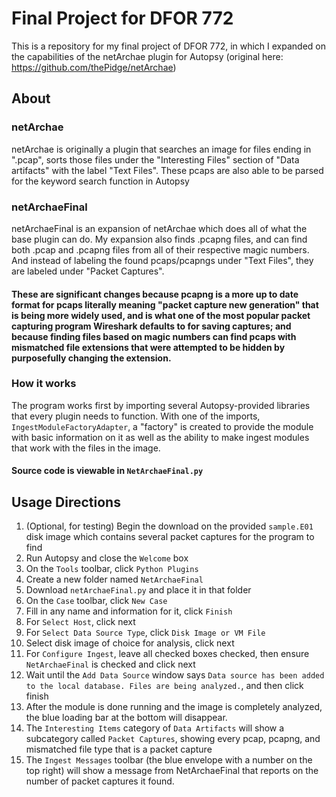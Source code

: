 # Final Project for DFOR 772

This is a repository for my final project of DFOR 772, in which I expanded on the capabilities of the netArchae plugin for Autopsy (original here: https://github.com/thePidge/netArchae)

## About 
### netArchae
netArchae is originally a plugin that searches an image for files ending in ".pcap", sorts those files under the "Interesting Files" section of "Data artifacts" with the label "Text Files". These pcaps are also able to be parsed for the keyword search function in Autopsy
### netArchaeFinal
netArchaeFinal is an expansion of netArchae which does all of what the base plugin can do. My expansion also finds .pcapng files, and can find both .pcap and .pcapng files from all of their respective magic numbers. And instead of labeling the found pcaps/pcapngs under "Text Files", they are labeled under "Packet Captures". 

#### These are significant changes because pcapng is a more up to date format for pcaps literally meaning "packet capture new generation" that is being more widely used, and is what one of the most popular packet capturing program Wireshark defaults to for saving captures; and because finding files based on magic numbers can find pcaps with mismatched file extensions that were attempted to be hidden by purposefully changing the extension.

### How it works
The program works first by importing several Autopsy-provided libraries that every plugin needs to function. With one of the imports, `IngestModuleFactoryAdapter`, a "factory" is created to provide the module with basic information on it as well as the ability to make ingest modules that work with the files in the image. 
#### Source code is viewable in ```NetArchaeFinal.py```


## Usage Directions
1. (Optional, for testing) Begin the download on the provided ```sample.E01``` disk image which contains several packet captures for the program to find
2. Run Autopsy and close the ```Welcome``` box
3. On the ```Tools``` toolbar, click ```Python Plugins```
4. Create a new folder named ```NetArchaeFinal```
5. Download ```netArchaeFinal.py``` and place it in that folder
6. On the ```Case``` toolbar, click ```New Case```
7. Fill in any name and information for it, click ```Finish```
8. For ```Select Host```, click next
9. For ```Select Data Source Type```, click ```Disk Image or VM File```
10. Select disk image of choice for analysis, click next
11. For ```Configure Ingest```, leave all checked boxes checked, then ensure ```NetArchaeFinal``` is checked and click next
12. Wait until the ```Add Data Source``` window says ```Data source has been added to the local database. Files are being analyzed.```, and then click finish
13. After the module is done running and the image is completely analyzed, the blue loading bar at the bottom will disappear.
14. The ```Interesting Items``` category of ```Data Artifacts``` will show a subcategory called ```Packet Captures```, showing every pcap, pcapng, and mismatched file type that is a packet capture
15. The ```Ingest Messages``` toolbar (the blue envelope with a number on the top right) will show a message from NetArchaeFinal that reports on the number of packet captures it found.
